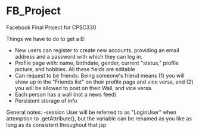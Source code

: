 FB_Project
==========

Facebook Final Project for CPSC330

Things we have to do to get a B:

- New users can register to create new accounts, providing an email address and a password with which they can log in.
- Profile page with: name, birthdate, gender, current "status," profile picture, and hobbies. All these fields are editable
- Can request to be friends: Being someone's friend means (1) you will show up in the "Friends list" on their profile page and vice versa, and (2) you will be allowed to post on their Wall, and vice versa.
- Each person has a wall (not a news feed)
- Persistent storage of info


General notes:
-session User will be referred to as "LoginUser" when attemption to .getAttribute(), but the variable can be renamed as you like as long as its consistent throughout that jsp
